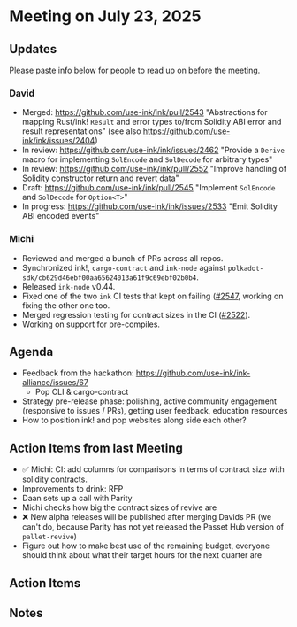 # Meeting on July 23, 2025

## Updates
Please paste info below for people to read up on before the meeting.

### David
- Merged: https://github.com/use-ink/ink/pull/2543 "Abstractions for mapping Rust/ink! `Result` and error types to/from Solidity ABI error and result representations" (see also https://github.com/use-ink/ink/issues/2404)
- In review: https://github.com/use-ink/ink/issues/2462 "Provide a `Derive` macro for implementing `SolEncode` and `SolDecode` for arbitrary types"
- In review: https://github.com/use-ink/ink/pull/2552 "Improve handling of Solidity constructor return and revert data"
- Draft: https://github.com/use-ink/ink/pull/2545 "Implement `SolEncode` and `SolDecode` for `Option<T>`"
- In progress: https://github.com/use-ink/ink/issues/2533 "Emit Solidity ABI encoded events"

### Michi
- Reviewed and merged a bunch of PRs across all repos.
- Synchronized ink!, `cargo-contract` and `ink-node` against `polkadot-sdk/cb629d46ebf00aa65624013a61f9c69ebf02b0b4`.
- Released `ink-node` v0.44.
- Fixed one of the two `ink` CI tests that kept on failing ([#2547](https://github.com/use-ink/ink/pull/2547), working on fixing the other one too.
- Merged regression testing for contract sizes in the CI ([#2522](https://github.com/use-ink/ink/pull/2522)).
- Working on support for pre-compiles.

## Agenda
- Feedback from the hackathon: https://github.com/use-ink/ink-alliance/issues/67
  - Pop CLI & cargo-contract
- Strategy pre-release phase: polishing, active community engagement (responsive to issues / PRs), getting user feedback, education resources
- How to position ink! and pop websites along side each other?

## Action Items from last Meeting
- ✅ Michi: CI: add columns for comparisons in terms of contract size with solidity contracts.
- Improvements to drink: RFP
- Daan sets up a call with Parity
- Michi checks how big the contract sizes of revive are
- ❌ New alpha releases will be published after merging Davids PR (we can't do, because Parity has not yet released the Passet Hub version of `pallet-revive`)
- Figure out how to make best use of the remaining budget, everyone should think about what their target hours for the next quarter are

## Action Items

## Notes
